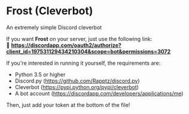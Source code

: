# Frost (Cleverbot)
An extremely simple Discord cleverbot

If you want **Frost** on your server, just use the following link:<br>
🔗 **https://discordapp.com/oauth2/authorize?client_id=197531129434210304&scope=bot&permissions=3072**

If you're interested in running it yourself, the requirements are:

* Python 3.5 or higher
* Discord.py (https://github.com/Rapptz/discord.py)
* Cleverbot (https://pypi.python.org/pypi/cleverbot)
* A bot account (https://discordapp.com/developers/applications/me)

Then, just add your token at the bottom of the file!

